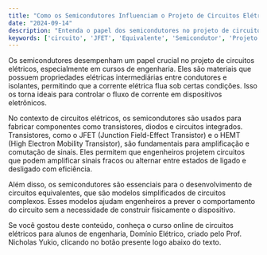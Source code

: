 ```yaml
---
title: "Como os Semicondutores Influenciam o Projeto de Circuitos Elétricos?"
date: "2024-09-14"
description: "Entenda o papel dos semicondutores no projeto de circuitos elétricos e como eles afetam o desempenho e a eficiência dos dispositivos."
keywords: ['circuito', 'JFET', 'Equivalente', 'Semicondutor', 'Projeto', 'HEMT', 'Bipolar']
---
```


Os semicondutores desempenham um papel crucial no projeto de circuitos elétricos, especialmente em cursos de engenharia. Eles são materiais que possuem propriedades elétricas intermediárias entre condutores e isolantes, permitindo que a corrente elétrica flua sob certas condições. Isso os torna ideais para controlar o fluxo de corrente em dispositivos eletrônicos.

No contexto de circuitos elétricos, os semicondutores são usados para fabricar componentes como transistores, diodos e circuitos integrados. Transistores, como o JFET (Junction Field-Effect Transistor) e o HEMT (High Electron Mobility Transistor), são fundamentais para amplificação e comutação de sinais. Eles permitem que engenheiros projetem circuitos que podem amplificar sinais fracos ou alternar entre estados de ligado e desligado com eficiência.

Além disso, os semicondutores são essenciais para o desenvolvimento de circuitos equivalentes, que são modelos simplificados de circuitos complexos. Esses modelos ajudam engenheiros a prever o comportamento do circuito sem a necessidade de construir fisicamente o dispositivo.

Se você gostou deste conteúdo, conheça o curso online de circuitos elétricos para alunos de engenharia, Domínio Elétrico, criado pelo Prof. Nicholas Yukio, clicando no botão presente logo abaixo do texto.